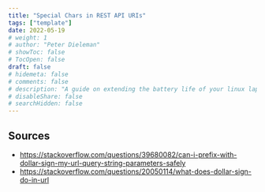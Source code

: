 ```yaml
---
title: "Special Chars in REST API URIs"
tags: ["template"]
date: 2022-05-19
# weight: 1
# author: "Peter Dieleman"
# showToc: false
# TocOpen: false
draft: false
# hidemeta: false
# comments: false
# description: "A guide on extending the battery life of your linux laptop"
# disableShare: false
# searchHidden: false
---
```


## Sources

- <https://stackoverflow.com/questions/39680082/can-i-prefix-with-dollar-sign-my-url-query-string-parameters-safely>
- <https://stackoverflow.com/questions/20050114/what-does-dollar-sign-do-in-url>